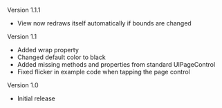 Version 1.1.1

- View now redraws itself automatically if bounds are changed

Version 1.1

- Added wrap property
- Changed default color to black
- Added missing methods and properties from standard UIPageControl
- Fixed flicker in example code when tapping the page control

Version 1.0

- Initial release